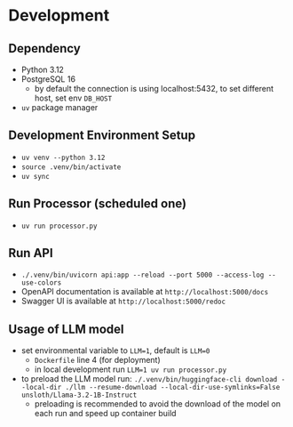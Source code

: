 # Development

## Dependency
* Python 3.12
* PostgreSQL 16
  * by default the connection is using localhost:5432, to set different host, set env `DB_HOST`
* `uv` package manager

## Development Environment Setup
* `uv venv --python 3.12`
* `source .venv/bin/activate`
* `uv sync`

## Run Processor (scheduled one)
* `uv run processor.py`

## Run API
* `./.venv/bin/uvicorn api:app --reload --port 5000 --access-log --use-colors`
* OpenAPI documentation is available at `http://localhost:5000/docs`
* Swagger UI is available at `http://localhost:5000/redoc`


## Usage of LLM model
* set environmental variable to `LLM=1`, default is `LLM=0`
  * `Dockerfile` line 4 (for deployment)
  * in local development run `LLM=1 uv run processor.py`
* to preload the LLM model run: `./.venv/bin/huggingface-cli download --local-dir ./llm --resume-download --local-dir-use-symlinks=False unsloth/Llama-3.2-1B-Instruct`
  * preloading is recommended to avoid the download of the model on each run and speed up container build
